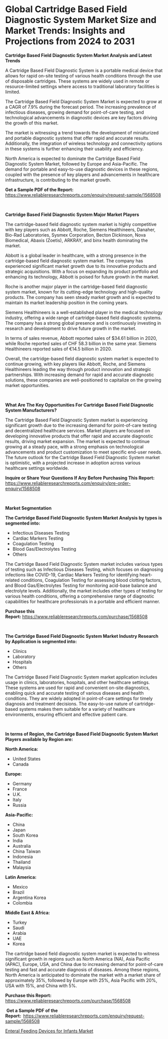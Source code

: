 <p><h1>Global Cartridge Based Field Diagnostic System Market Size and Market Trends: Insights and Projections from 2024 to 2031</h1></p><p><strong>Cartridge Based Field Diagnostic System Market Analysis and Latest Trends</strong></p>
<p><p>A Cartridge Based Field Diagnostic System is a portable medical device that allows for rapid on-site testing of various health conditions through the use of disposable cartridges. These systems are widely used in remote or resource-limited settings where access to traditional laboratory facilities is limited.</p><p>The Cartridge Based Field Diagnostic System Market is expected to grow at a CAGR of 7.9% during the forecast period. The increasing prevalence of infectious diseases, growing demand for point-of-care testing, and technological advancements in diagnostic devices are key factors driving the growth of this market. </p><p>The market is witnessing a trend towards the development of miniaturized and portable diagnostic systems that offer rapid and accurate results. Additionally, the integration of wireless technology and connectivity options in these systems is further enhancing their usability and efficiency.</p><p>North America is expected to dominate the Cartridge Based Field Diagnostic System Market, followed by Europe and Asia-Pacific. The demand for portable and easy-to-use diagnostic devices in these regions, coupled with the presence of key players and advancements in healthcare infrastructure, is contributing to the market growth.</p></p>
<p><strong>Get a Sample PDF of the Report:&nbsp;</strong> <a href="https://www.reliableresearchreports.com/enquiry/request-sample/1568508">https://www.reliableresearchreports.com/enquiry/request-sample/1568508</a></p>
<p>&nbsp;</p>
<p><strong>Cartridge Based Field Diagnostic System Major Market Players</strong></p>
<p><p>The cartridge-based field diagnostic system market is highly competitive with key players such as Abbott, Roche, Siemens Healthineers, Danaher, Bio-Rad Laboratories, Sysmex Corporation, Becton Dickinson, Nova Biomedical, Abaxis (Zoetis), ARKRAY, and binx health dominating the market.</p><p>Abbott is a global leader in healthcare, with a strong presence in the cartridge-based field diagnostic system market. The company has experienced significant market growth due to its innovative products and strategic acquisitions. With a focus on expanding its product portfolio and enhancing its technology, Abbott is poised for future growth in the market.</p><p>Roche is another major player in the cartridge-based field diagnostic system market, known for its cutting-edge technology and high-quality products. The company has seen steady market growth and is expected to maintain its market leadership position in the coming years.</p><p>Siemens Healthineers is a well-established player in the medical technology industry, offering a wide range of cartridge-based field diagnostic systems. The company has a strong global presence and is continuously investing in research and development to drive future growth in the market.</p><p>In terms of sales revenue, Abbott reported sales of $34.61 billion in 2020, while Roche reported sales of CHF 58.3 billion in the same year. Siemens Healthineers reported sales of €14.5 billion in 2020.</p><p>Overall, the cartridge-based field diagnostic system market is expected to continue growing, with key players like Abbott, Roche, and Siemens Healthineers leading the way through product innovation and strategic partnerships. With increasing demand for rapid and accurate diagnostic solutions, these companies are well-positioned to capitalize on the growing market opportunities.</p></p>
<p>&nbsp;</p>
<p><strong>What Are The Key Opportunities For Cartridge Based Field Diagnostic System Manufacturers?</strong></p>
<p><p>The Cartridge Based Field Diagnostic System market is experiencing significant growth due to the increasing demand for point-of-care testing and decentralized healthcare services. Market players are focused on developing innovative products that offer rapid and accurate diagnostic results, driving market expansion. The market is expected to continue growing at a steady pace, with a strong emphasis on technological advancements and product customization to meet specific end-user needs. The future outlook for the Cartridge Based Field Diagnostic System market is optimistic, with a projected increase in adoption across various healthcare settings worldwide.</p></p>
<p><strong>Inquire or Share Your Questions If Any Before Purchasing This Report:</strong> <a href="https://www.reliableresearchreports.com/enquiry/pre-order-enquiry/1568508">https://www.reliableresearchreports.com/enquiry/pre-order-enquiry/1568508</a></p>
<p>&nbsp;</p>
<p><strong>Market Segmentation</strong></p>
<p><strong>The Cartridge Based Field Diagnostic System Market Analysis by types is segmented into:</strong></p>
<p><ul><li>Infectious Diseases Testing</li><li>Cardiac Markers Testing</li><li>Coagulation Testing</li><li>Blood Gas/Electrolytes Testing</li><li>Others</li></ul></p>
<p><p>The Cartridge Based Field Diagnostic System market includes various types of testing such as Infectious Diseases Testing, which focuses on diagnosing infections like COVID-19, Cardiac Markers Testing for identifying heart-related conditions, Coagulation Testing for assessing blood clotting factors, and Blood Gas/Electrolytes Testing for monitoring acid-base balance and electrolyte levels. Additionally, the market includes other types of testing for various health conditions, offering a comprehensive range of diagnostic capabilities for healthcare professionals in a portable and efficient manner.</p></p>
<p><strong>Purchase this Report:&nbsp;</strong><a href="https://www.reliableresearchreports.com/purchase/1568508">https://www.reliableresearchreports.com/purchase/1568508</a></p>
<p>&nbsp;</p>
<p><strong>The Cartridge Based Field Diagnostic System Market Industry Research by Application is segmented into:</strong></p>
<p><ul><li>Clinics</li><li>Laboratory</li><li>Hospitals</li><li>Others</li></ul></p>
<p><p>The Cartridge Based Field Diagnostic System market application includes usage in clinics, laboratories, hospitals, and other healthcare settings. These systems are used for rapid and convenient on-site diagnostics, enabling quick and accurate testing of various diseases and health conditions. They are widely adopted in point-of-care settings for timely diagnosis and treatment decisions. The easy-to-use nature of cartridge-based systems makes them suitable for a variety of healthcare environments, ensuring efficient and effective patient care.</p></p>
<p>&nbsp;</p>
<p><strong>In terms of Region, the Cartridge Based Field Diagnostic System Market Players available by Region are:</strong></p>
<p>
    <p> <strong> North America: </strong>
        <ul>
            <li>United States</li>
            <li>Canada</li>
        </ul>
        </p> 
    <p> <strong> Europe: </strong>
        <ul>
            <li>Germany</li>
            <li>France</li>
            <li>U.K.</li>
            <li>Italy</li>
            <li>Russia</li>
        </ul>
        </p> 
    <p> <strong> Asia-Pacific: </strong>
        <ul>
            <li>China</li>
            <li>Japan</li>
            <li>South Korea</li>
            <li>India</li>
            <li>Australia</li>
            <li>China Taiwan</li>
            <li>Indonesia</li>
            <li>Thailand</li>
            <li>Malaysia</li>
        </ul>
        </p> 
    <p> <strong> Latin America: </strong>
        <ul>
            <li>Mexico</li>
            <li>Brazil</li>
            <li>Argentina Korea</li>
            <li>Colombia</li>
        </ul>
        </p> 
    <p> <strong> Middle East & Africa: </strong>
        <ul>
            <li>Turkey</li>
            <li>Saudi</li>
            <li>Arabia</li>
            <li>UAE</li>
            <li>Korea</li>
        </ul>
    </p>
    </p>
<p><p>The cartridge based field diagnostic system market is expected to witness significant growth in regions such as North America (NA), Asia Pacific (APAC), Europe, USA, and China due to increasing demand for point-of-care testing and fast and accurate diagnosis of diseases. Among these regions, North America is anticipated to dominate the market with a market share of approximately 35%, followed by Europe with 25%, Asia Pacific with 20%, USA with 15%, and China with 5%.</p></p>
<p><strong>Purchase this Report: </strong><a href="https://www.reliableresearchreports.com/purchase/1568508">https://www.reliableresearchreports.com/purchase/1568508</a></p>
<p>&nbsp;<strong>Get a Sample PDF of the Report:&nbsp;&nbsp;</strong><a href="https://www.reliableresearchreports.com/enquiry/request-sample/1568508">https://www.reliableresearchreports.com/enquiry/request-sample/1568508</a></p>
<p><strong></strong></p>
<p><p><a href="https://github.com/mbisetmhermsr/Market-Research-Report-List-1/blob/main/enteral-feeding-devices-for-infants-market.md">Enteral Feeding Devices for Infants Market</a></p></p>